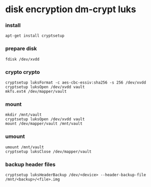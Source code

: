 # disk encryption dm-crypt luks
### install
    apt-get install cryptsetup

### prepare disk
    fdisk /dev/xvdd

### crypto crypto
    cryptsetup luksFormat -c aes-cbc-essiv:sha256 -s 256 /dev/xvdd
    cryptsetup luksOpen /dev/xvdd vault
    mkfs.ext4 /dev/mapper/vault

### mount
    mkdir /mnt/vault
    cryptsetup luksOpen /dev/xvdd vault
    mount /dev/mapper/vault /mnt/vault

### umount
    umount /mnt/vault
    cryptsetup luksClose /dev/mapper/vault

### backup header files
    cryptsetup luksHeaderBackup /dev/<device> --header-backup-file /mnt/<backup>/<file>.img

